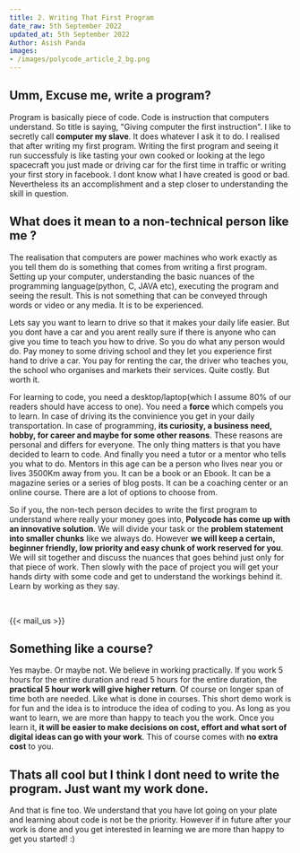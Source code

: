 ```yaml
---
title: 2. Writing That First Program
date_raw: 5th September 2022
updated_at: 5th September 2022
Author: Asish Panda
images: 
- /images/polycode_article_2_bg.png
---
```


## Umm, Excuse me, write a program?
Program is basically piece of code. Code is instruction that computers understand. So title is saying, "Giving computer the first instruction". I like to secretly call **computer my slave**. It does whatever I ask it to do. I realised that after writing my first program. Writing the first program and seeing it run successfuly is like tasting your own cooked or looking at the lego spacecraft you just made or driving car for the first time in traffic or writing your first story in facebook. I dont know what I have created is good or bad. Nevertheless its an accomplishment and a step closer to understanding the skill in question. 

## What does it mean to a non-technical person like me ?
The realisation that computers are power machines who work exactly as you tell them do is something that comes from writing a first program. Setting up your computer, understanding the basic nuances of the programming language(python, C, JAVA etc), executing the program and seeing the result. This is not something that can be conveyed through words or video or any media. It is to be experienced. 

Lets say you want to learn to drive so that it makes your daily life easier. But you dont have a car and you arent really sure if there is anyone who can give you time to teach you how to drive. So you do what any person would do. Pay money to some driving school and they let you experience first hand to drive a car. You pay for renting the car, the driver who teaches you, the school who organises and markets their services. Quite costly. But worth it. 

For learning to code, you need a desktop/laptop(which I assume 80% of our readers should have access to one). You need a **force** which compels you to learn. In case of driving its the convinience you get in your daily transportation. In case of programming, **its curiosity, a business need, hobby, for career and maybe for some other reasons**. These reasons are personal and differs for everyone. The only thing matters is that you have decided to learn to code. And finally you need a tutor or a mentor who tells you what to do. Mentors in this age can be a person who lives near you or lives 3500Km away from you. It can be a book or an Ebook. It can be a magazine series or a series of blog posts. It can be a coaching center or an online course. There are a lot of options to choose from.


So if you, the non-tech person decides to write the first program to understand where really your money goes into, **Polycode has come up with an innovative solution**. We will divide your task or the **problem statement into smaller chunks** like we always do. However **we will keep a certain, beginner friendly, low priority and easy chunk of work reserved for you**. We will sit together and discuss the nuances that goes behind just only for that piece of work. Then slowly with the pace of project you will get your hands dirty with some code and get to understand the workings behind it. Learn by working as they say.

<br>

{{< mail_us >}}

## Something like a course?
Yes maybe. Or maybe not. We believe in working practically. If you work 5 hours for the entire duration and read 5 hours for the entire duration, the **practical 5 hour work will give higher return**. Of course on longer span of time both are needed. Like what is done in courses. This short demo work is for fun and the idea is to introduce the idea of coding to you. As long as you want to learn, we are more than happy to teach you the work. Once you learn it, **it will be easier to make decisions on cost, effort and what sort of digital ideas can go with your work**. This of course comes with **no extra cost** to you.

## Thats all cool but I think I dont need to write the program. Just want my work done.
And that is fine too. We understand that you have lot going on your plate and learning about code is not be the priority. However if in future after your work is done and you get interested in learning we are more than happy to get you started! :)
